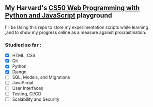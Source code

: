 ## My Harvard's [CS50 Web Programming with Python and JavaScript](https://cs50.harvard.edu/web/2020/) playground
I'll be Using this repo to store my experimentation scripts while learning ,and to show my progress online as a measure against procrastination.

### Studied so far :

- [x]  HTML, CSS
- [x]  Git
- [x]  Python
- [X]  Django
- [ ]  SQL, Models, and Migrations
- [ ]  JavaScript
- [ ]  User Interfaces
- [ ]  Testing, CI/CD
- [ ]  Scalability and Security
